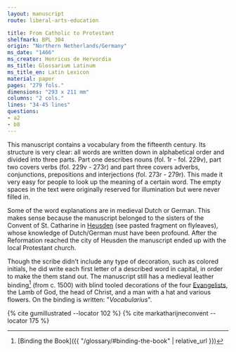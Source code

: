 ```yaml
---
layout: manuscript
route: liberal-arts-education

title: From Catholic to Protestant
shelfmark: BPL 304
origin: "Northern Netherlands/Germany"
ms_date: "1466"
ms_creator: Henricus de Hervordia
ms_title: Glossarium Latinum
ms_title_en: Latin Lexicon
material: paper
pages: "279 fols."
dimensions: "293 x 211 mm"
columns: "2 cols."
lines: "34-45 lines"
questions:
- a2
- b8
---
```


This manuscript contains a vocabulary from the fifteenth century. Its
structure is very clear: all words are written down in alphabetical
order and divided into three parts. Part one describes nouns (fol. 1r -
fol. 229v), part two covers verbs (fol. 229v - 273r) and part three
covers adverbs, conjunctions, prepositions and interjections (fol. 273r - 279r).
This made it very easy for people to look up the meaning of a
certain word. The empty spaces in the text were originally reserved for
illumination but were never filled in.

Some of the word explanations are in medieval Dutch or German. This
makes sense because the manuscript belonged to the sisters of the
Convent of St. Catharine in
[Heusden](https://nl.wikipedia.org/wiki/Heusden_(vestingstad)) (see
pasted fragment on flyleaves), whose knowledge of Dutch/German must have
been profound. After the Reformation reached the city of Heusden the
manuscript ended up with the local Protestant church.

Though the scribe didn't include any type of decoration, such as colored
initials, he did write each first letter of a described word in capital,
in order to make the them stand out.
The manuscript still has a medieval leather binding[^1] (from c. 1500)
with blind tooled decorations of the four
[Evangelists](https://en.wikipedia.org/wiki/Four_Evangelists), the Lamb
of God, the head of Christ, and a man with a hat and various flowers. On
the binding is written: "*Vocabularius*".

[^1]: [Binding the Book]({{ "/glossary/#binding-the-book" | relative_url }})

{% cite gumillustrated --locator 102 %}
{% cite markatharijneconvent --locator 175 %}